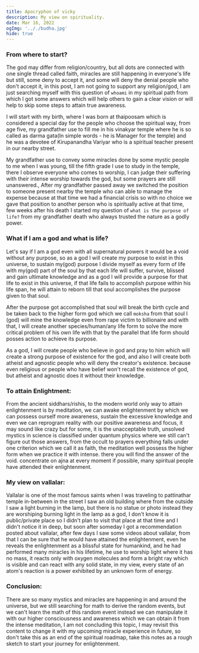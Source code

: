 ```yaml
---
title: Apocryphon of vicky
description: My view on spirituality.
date: Mar 16, 2022
ogImg: '.././budha.jpg'
hide: true
---
```


### From where to start?

The god may differ from religion/country, but all dots are connected with one single thread called faith, miracles are still happening in everyone's life but still, some deny to accept it, and some will deny the denial people who don't accept it, in this post, I am not going to support any religion/god, I am just searching myself with this question of `whoami` in my spiritual path from which I got some answers which will help others to gain a clear vision or will help to skip some steps to attain true awareness.

I will start with my birth, where I was born at thaipoosam which is considered a special day for the people who choose the spiritual way, from age five, my grandfather use to fill me in his vinakyar temple where he is so called as darma gata(In simple words - he is Manager for the temple) and he was a devotee of Kirupanandha Variyar who is a spiritual teacher present in our nearby street.

My grandfather use to convey some miracles done by some mystic people to me when I was young, till the fifth grade I use to study in the temple, there I observe everyone who comes to worship, I can judge their suffering with their intense worship towards the god, but some prayers are still unanswered., After my grandfather passed away we switched the position to someone present nearby the temple who can able to manage the expense because at that time we had a financial crisis so with no choice we gave that position to another person who is spiritually active at that time, few weeks after his death I started my question of `what is the purpose of life?` from my grandfather death who always trusted the nature as a godly power.


### What if I am a god and what is life?

Let's say if I am a god even with all supernatural powers it would be a void without any purpose, so as a god
I will create my purpose to exist in this universe, to sustain my(god) purpose I divide myself as every form of life with my(god) part of the soul by that each life will suffer, survive, blissed and gain ultimate knowledge and as a god I will provide a purpose for that life to exist in this universe, if that life fails to accomplish purpose within his life span, he will attain to reborn till that soul accomplishes the purpose given to that soul.

After the purpose got accomplished that soul will break the birth cycle and be taken back to the higher form god which we call `moksha` from that soul I (god) will mine the knowledge even from rape victim to billionaire and with that, I will create another species/human/any life form to solve the more critical problem of his own life with that by the parallel that life form should posses action to achieve its purpose.

As a god, I will create people who believe in god and pray to him which will create a strong purpose of existence for the god, and also I will create both atheist and agnostic people who will deny the creator's existence. because even religious or people who have belief won't recall the existence of god, but atheist and agnostic does it without their knowledge.

### To attain Enlightment:

From the ancient siddhars/rishis, to the modern world only way to attain enlightenment is by meditation, we can awake enlightenment by which we can possess ourself more awareness, sustain the excessive knowledge and even we can reprogram reality with our positive awareness and focus, it may sound like crazy but for some, it is the unacceptable truth, unsolved mystics in science is classified under quantum physics where we still can't figure out those answers, from the occult to prayers everything falls under one criterion which we call it as faith, the meditation well possess the higher form when we practice it with intense. there you will find the answer of the void. concentrate on ajna at every moment if possible, many spiritual people have attended their enlightenment.

### My view on vallalar:

Vallalar is one of the most famous saints when I was traveling to pattinathar temple in-between in the street I saw an old building where from the outside I saw a light burning in the lamp, but there is no statue or photo instead they are worshiping burning light in the lamp as a god, I don't know it is public/private place so I didn't plan to visit that place at that time and I didn't notice it in deep, but soon after someday I got a recommendation posted about vallalar, after few days I saw some videos about vallalar, from that I can be sure that he would have attained the enlightenment, even he reveals the enlightenment as a blissful state for humankind, and he had performed many miracles in his lifetime, he use to worship light where it has no mass, it reacts only with oxygen molecules and form a bright ray which is visible and can react with any solid state,
in my view, every state of an atom's reaction is a power exhibited by an unknown form of energy.

### Conclusion:

There are so many mystics and miracles are happening in and around the universe, but we still searching for math to derive the random events, but we can't learn the math of this random event instead we can manipulate it with our higher consciousness and awareness which we can obtain it from the intense meditation, I am not concluding this topic, I may revisit this content to change it with my upcoming miracle experience in future, so don't take this as an end of the spiritual roadmap, take this notes as a rough sketch to start your journey for enlightenment.
